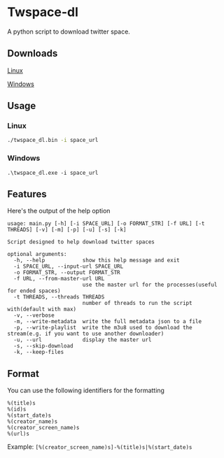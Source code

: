 # Twspace-dl

A python script to download twitter space.

## Downloads

[Linux](https://github.com/Ryu1845/twspace-dl/releases/latest/download/twspace_dl.bin)

[Windows](https://github.com/Ryu1845/twspace-dl/releases/latest/download/twspace_dl.exe)

## Usage

### Linux
```bash
./twspace_dl.bin -i space_url
```

### Windows
```batch
.\twspace_dl.exe -i space_url
```

## Features
Here's the output of the help option
```
usage: main.py [-h] [-i SPACE_URL] [-o FORMAT_STR] [-f URL] [-t THREADS] [-v] [-m] [-p] [-u] [-s] [-k]

Script designed to help download twitter spaces

optional arguments:
  -h, --help            show this help message and exit
  -i SPACE_URL, --input-url SPACE_URL
  -o FORMAT_STR, --output FORMAT_STR
  -f URL, --from-master-url URL
                        use the master url for the processes(useful for ended spaces)
  -t THREADS, --threads THREADS
                        number of threads to run the script with(default with max)
  -v, --verbose
  -m, --write-metadata  write the full metadata json to a file
  -p, --write-playlist  write the m3u8 used to download the stream(e.g. if you want to use another downloader)
  -u, --url             display the master url
  -s, --skip-download
  -k, --keep-files
```

## Format
You can use the following identifiers for the formatting
```
%(title)s
%(id)s
%(start_date)s
%(creator_name)s
%(creator_screen_name)s
%(url)s
```
Example: `[%(creator_screen_name)s]-%(title)s|%(start_date)s`
